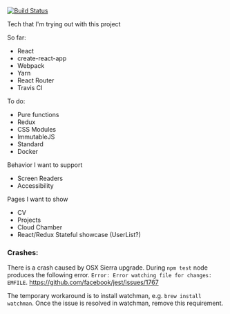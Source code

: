 [![Build Status](https://travis-ci.org/phazor/my-cool-single-page-app.svg?branch=master)](https://travis-ci.org/phazor/my-cool-single-page-app)

Tech that I'm trying out with this project

So far:

- React
- create-react-app
- Webpack
- Yarn
- React Router
- Travis CI

To do:

- Pure functions
- Redux
- CSS Modules
- ImmutableJS
- Standard
- Docker

Behavior I want to support

- Screen Readers
- Accessibility

Pages I want to show
- CV
- Projects
 - Cloud Chamber
 - React/Redux Stateful showcase (UserList?)

### Crashes:

There is a crash caused by OSX Sierra upgrade. During `npm test` node produces the following error. `Error: Error watching file for changes: EMFILE`.
https://github.com/facebook/jest/issues/1767

The temporary workaround is to install watchman, e.g. `brew install watchman`. Once the issue is resolved in watchman, remove this requirement.
